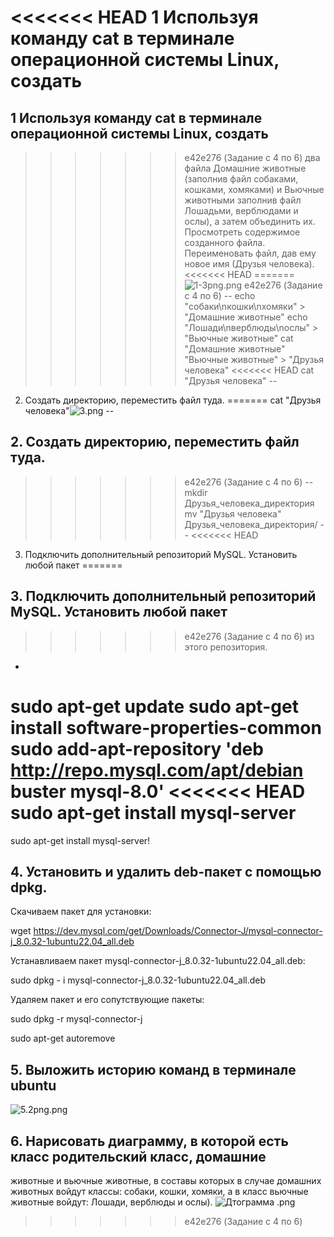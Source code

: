 <<<<<<< HEAD
1 Используя команду cat в терминале операционной системы Linux, создать
=======
## 1 Используя команду cat в терминале операционной системы Linux, создать
>>>>>>> e42e276 (Задание с 4 по 6)
два файла Домашние животные (заполнив файл собаками, кошками,
хомяками) и Вьючные животными заполнив файл Лошадьми, верблюдами и
ослы), а затем объединить их. Просмотреть содержимое созданного файла.
Переименовать файл, дав ему новое имя (Друзья человека).
<<<<<<< HEAD
=======
![1-3png.png](..%2F..%2F..%2FDesktop%2Fiz2_GB%2F1-3png.png)
>>>>>>> e42e276 (Задание с 4 по 6)
--
echo "собаки\nкошки\nхомяки" > "Домашние животные"
echo "Лошади\nверблюды\nослы" > "Вьючные животные"
cat "Домашние животные" "Вьючные животные" > "Друзья человека"
<<<<<<< HEAD
cat "Друзья человека"
--
2. Создать директорию, переместить файл туда.
=======
cat "Друзья человека"![3.png](..%2F..%2F..%2FDesktop%2Fiz2_GB%2F3.png)
--
## 2. Создать директорию, переместить файл туда.
>>>>>>> e42e276 (Задание с 4 по 6)
   --
   mkdir Друзья_человека_директория
   mv "Друзья человека" Друзья_человека_директория/
   --
<<<<<<< HEAD
3. Подключить дополнительный репозиторий MySQL. Установить любой пакет
=======
## 3. Подключить дополнительный репозиторий MySQL. Установить любой пакет
>>>>>>> e42e276 (Задание с 4 по 6)
   из этого репозитория.
-
sudo apt-get update
sudo apt-get install software-properties-common
sudo add-apt-repository 'deb http://repo.mysql.com/apt/debian buster mysql-8.0'
<<<<<<< HEAD
sudo apt-get install mysql-server
=======
sudo apt-get install mysql-server!
## 4. Установить и удалить deb-пакет с помощью dpkg.
Скачиваем пакет для установки:

wget https://dev.mysql.com/get/Downloads/Connector-J/mysql-connector-j_8.0.32-1ubuntu22.04_all.deb

Устанавливаем пакет mysql-connector-j_8.0.32-1ubuntu22.04_all.deb:

sudo dpkg - i mysql-connector-j_8.0.32-1ubuntu22.04_all.deb

Удаляем пакет и его сопутствующие пакеты:

sudo dpkg -r mysql-connector-j

sudo apt-get autoremove
## 5. Выложить историю команд в терминале ubuntu
![5.2png.png](..%2F..%2F..%2FDesktop%2Fiz2_GB%2F5.2png.png)
## 6. Нарисовать диаграмму, в которой есть класс родительский класс, домашние
животные и вьючные животные, в составы которых в случае домашних
животных войдут классы: собаки, кошки, хомяки, а в класс вьючные животные
войдут: Лошади, верблюды и ослы).
![Дтограмма .png](..%2F..%2F..%2FDesktop%2Fiz2_GB%2F%C4%F2%EE%E3%F0%E0%EC%EC%E0%20.png)
>>>>>>> e42e276 (Задание с 4 по 6)
